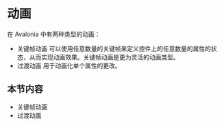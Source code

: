 # 动画

在 Avalonia 中有两种类型的动画：

* 关键帧动画 可以使用任意数量的关键帧来定义控件上的任意数量的属性的状态，从而实现动画效果。关键帧动画是更为灵活的动画类型。
* 过渡动画 用于动画化单个属性的更改。

## 本节内容 <a href="#in-this-section" id="in-this-section"></a>

* 关键帧动画
* 过渡动画
